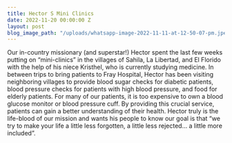 ```yaml
---
title: Hector S Mini Clinics
date: 2022-11-20 00:00:00 Z
layout: post
blog_image_path: "/uploads/whatsapp-image-2022-11-11-at-12-50-07-pm.jpeg"
---
```


Our in-country missionary (and superstar\!) Hector spent the last few weeks putting on “mini-clinics” in the villages of Sahila, La Libertad, and El Florido with the help of his niece Kristhel, who is currently studying medicine. In between trips to bring patients to Fray Hospital, Hector has been visiting neighboring villages to provide blood sugar checks for diabetic patients, blood pressure checks for patients with high blood pressure, and food for elderly patients. For many of our patients, it is too expensive to own a blood glucose monitor or blood pressure cuff. By providing this crucial service, patients can gain a better understanding of their health. Hector truly is the life-blood of our mission and wants his people to know our goal is that “we try to make your life a little less forgotten, a little less rejected… a little more included”.&nbsp;